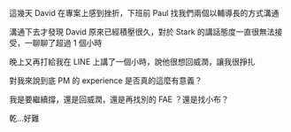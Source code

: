 
這幾天 David 在專案上感到挫折，下班前 Paul 找我們兩個以輔導長的方式溝通

溝通下去才發現 David 原來已經積壓很久，對於 Stark 的講話態度一直很無法接受，一聊聊了超過 1 個小時

晚上又再打給我在 LINE 上講了一個小時，說他很想回威潤，讓我很掙扎

對我來說到底 PM 的 experience 是否真的這麼有意義？

我是要繼續撐，還是回威潤，還是再找別的 FAE ？還是找小布？

乾…好難